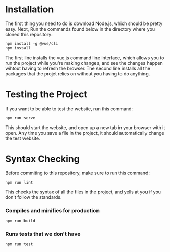 # Installation

The first thing you need to do is download Node.js, which should be pretty easy.
Next, Run the commands found below in the directory where you cloned this repository:
```
npm install -g @vue/cli
npm install
```
The first line installs the vue.js command line interface, which allows you to run the project while you're making changes,
and see the changes happen wihtout having to refresh the browser.
The second line installs all the packages that the projet relies on without you having to do anything.

# Testing the Project
If you want to be able to test the website, run this command:
```
npm run serve
```
This should start the website, and open up a new tab in your browser with it open.
Any time you save a file in the project, it should automatically change the test website.

# Syntax Checking
Before commiting to this repository, make sure to run this command:
```
npm run lint
```
This checks the syntax of all the files in the project, and yells at you if you don't follow the standards.


### Compiles and minifies for production
```
npm run build
```

### Runs tests that we don't have
```
npm run test
```

